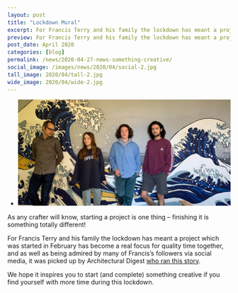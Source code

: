 ```yaml
---
layout: post
title: "Lockdown Mural"
excerpt: For Francis Terry and his family the lockdown has meant a project which was started in February has become a real focus for quality time together... it was picked up by Architectural Digest who ran the story.
preview: For Francis Terry and his family the lockdown has meant a project which was started in February has become a real focus for quality time together... it was picked up by Architectural Digest who ran the story.
post_date: April 2020
categories: [blog]
permalink: /news/2020-04-27-news-something-creative/
social_image: /images/news/2020/04/social-2.jpg
tall_image: 2020/04/tall-2.jpg
wide_image: 2020/04/wide-2.jpg
---
```


<ul class="list">
	<li class="full">
		<a class="fancybox" rel="group" href="/images/news/2020/04/02.jpg">
			<img src="/images/news/2020/04/thumbs/02.jpg" alt="Francis is interviewed by his son." />
		</a>
	</li>
</ul>

As any crafter will know, starting a project is one thing – finishing it is something totally different!

For Francis Terry and his family the lockdown has meant a project which was started in February has become a real focus for quality time together, and as well as being admired by many of Francis’s followers via social media, it was picked up by Architectural Digest <a href="https://www.architecturaldigest.com/story/this-english-family-is-painting-its-way-through-the-pandemic" rel="nofollow noopener noreferrer" target="_blank">who ran this story</a>.

We hope it inspires you to start (and complete) something creative if you find yourself with more time during this lockdown.